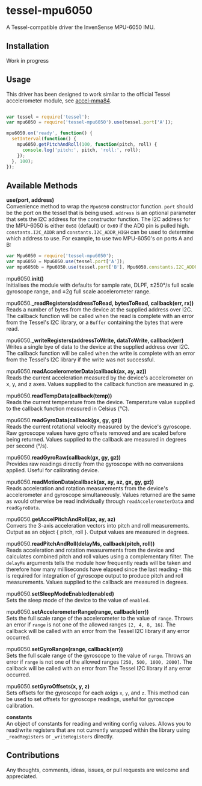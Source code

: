 # tessel-mpu6050

A Tessel-compatible driver the InvenSense MPU-6050 IMU.

## Installation

Work in progress

## Usage

This driver has been designed to work similar to the official Tessel accelerometer module, see [accel-mma84](https://github.com/tessel/accel-mma84).

```js

var tessel = require('tessel');
var mpu6050 = require('tessel-mpu6050').use(tessel.port['A']);

mpu6050.on('ready', function() {
  setInterval(function() {
    mpu6050.getPitchAndRoll(100, function(pitch, roll) {
      console.log('pitch:', pitch, 'roll:', roll);
    });
  }, 100);
});
```

## Available Methods

**use(port, address)**  
Convenience method to wrap the `Mpu6050` constructor function. `port` should be the port on the tessel that is being used. `address` is an optional parameter that sets the I2C address for the constructor function. The I2C address for the MPU-6050 is either `0x68` (default) or `0x69` if the AD0 pin is pulled high. `constants.I2C_ADDR` and `constants.I2C_ADDR_HIGH` can be used to determine which address to use. For example, to use two MPU-6050's on ports A and B:

```js
var Mpu6050 = require('tessel-mpu6050');
var mpu6050 = Mpu6050.use(tessel.port['A']);                                   // Uses 0x68
var mpu6050b = Mpu6050.use(tessel.port['B'], Mpu6050.constants.I2C_ADDR_HIGH); // Uses 0x69
```

mpu6050.**init()**  
Initialises the module with defaults for sample rate, DLPF, &plusmn;250&deg;/s full scale gyroscope range, and &plusmn;2g full scale accelerometer range.

mpu6050.**_readRegisters(addressToRead, bytesToRead, callback(err, rx))**  
Reads a number of bytes from the device at the supplied address over I2C. The callback function will be called when the read is complete with an error from the Tessel's I2C library, or a `Buffer` containing the bytes that were read.

mpu6050.**_writeRegisters(addressToWrite, dataToWrite, callback(err)**  
Writes a single bye of data to the device at the supplied address over I2C. The callback function will be called when the write is complete with an error from the Tessel's I2C library if the write was not successful.

mpu6050.**readAccelerometerData(callback(ax, ay, az))**  
Reads the current acceleration measured by the device's accelerometer on x, y, and z axes. Values supplied to the callback function are measured in *g*.

mpu6050.**readTempData(callback(temp))**  
Reads the current temperature from the device. Temperature value supplied to the callback function measured in Celsius (&deg;C).

mpu6050.**readGyroData(callback(gx, gy, gz))**  
Reads the current rotational velocity measured by the device's gyroscope. Raw gyroscope values have gyro offsets removed and are scaled before being returned. Values supplied to the callback are measured in degrees per second (&deg;/s).

mpu6050.**readGyroRaw(callback(gx, gy, gz))**  
Provides raw readings directly from the gyroscope with no conversions applied. Useful for calibrating device.

mpu6050.**readMotionData(callback(ax, ay, az, gx, gy, gz))**  
Reads acceleration and rotation measurements from the device's accelerometer and gyroscope simultaneously. Values returned are the same as would otherwise be read individually through `readAccelerometerData` and `readGyroData`.

mpu6050.**getAccelPitchAndRoll(ax, ay, az)**  
Convers the 3-axis acceleration vectors into pitch and roll measurements. Output as an object { pitch, roll }. Output values are measured in degrees.

mpu6050.**readPitchAndRoll(delayMs, callback(pitch, roll))**  
Reads acceleration and rotation measurements from the device and calculates combined pitch and roll values using a complementary filter. The `delayMs` arguments tells the module how frequently reads will be taken and therefore how many milliseconds have elapsed since the last reading - this is required for integration of gyroscope output to produce pitch and roll measurements. Values supplied to the callback are measured in degrees.

mpu6050.**setSleepModeEnabled(enabled)**  
Sets the sleep mode of the device to the value of `enabled`.

mpu6050.**setAccelerometerRange(range, callback(err))**  
Sets the full scale range of the accelerometer to the value of `range`. Throws an error if `range` is not one of the allowed ranges `[2, 4, 8, 16]`. The callback will be called with an error from the Tessel I2C library if any error occurred.

mpu6050.**setGyroRange(range, callback(err))**  
Sets the full scale range of the gyroscope to the value of `range`. Throws an error if `range` is not one of the allowed ranges `[250, 500, 1000, 2000]`. The callback will be called with an error from The Tessel I2C library if any error occurred.

mpu6050.**setGyroOffsets(x, y, z)**  
Sets offsets for the gyroscope for each axigs `x`, `y`, and `z`. This method can be used to set offsets for gyroscope readings, useful for gyroscope calibration.

**constants**  
An object of constants for reading and writing config values. Allows you to read/write registers that are not currently wrapped within the library using `_readRegisters` or `_writeRegisters` directly.

## Contributions

Any thoughts, comments, ideas, issues, or pull requests are welcome and appreciated.

